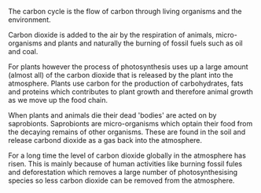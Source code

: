 The carbon cycle is the flow of carbon through living organisms and the environment.

Carbon dioxide is added to the air by the respiration of animals, micro-organisms and plants and naturally the burning of fossil fuels such as oil and coal.

For plants however the process of photosynthesis uses up a large amount (almost all) of the carbon dioxide that is released by the plant into the atmosphere. Plants use carbon for the production of carbohydrates, fats and proteins which contributes to plant growth and therefore animal growth as we move up the food chain.

When plants and animals die their dead 'bodies' are acted on by saprobionts. Saprobionts are micro-organisms which optain their food from the decaying remains of other organisms. These are found in the soil and release carbond dioxide as a gas back into the atmosphere.

For a long time the level of carbon dioxide globally in the atmosphere has risen. This is mainly because of human activities like burning fossil fules and deforestation which removes a large number of photosynthesising species so less carbon dioxide can be removed from the atmosphere.
